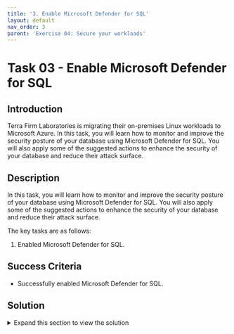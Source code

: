 ```yaml
---
title: '3. Enable Microsoft Defender for SQL'
layout: default
nav_order: 3
parent: 'Exercise 04: Secure your workloads'
---
```


# Task 03 - Enable Microsoft Defender for SQL

## Introduction

Terra Firm Laboratories is migrating their on-premises Linux workloads to Microsoft Azure. In this task, you will learn how to monitor and improve the security posture of your database using Microsoft Defender for SQL. You will also apply some of the suggested actions to enhance the security of your database and reduce their attack surface.

## Description

In this task, you will learn how to monitor and improve the security posture of your database using Microsoft Defender for SQL. You will also apply some of the suggested actions to enhance the security of your database and reduce their attack surface.

The key tasks are as follows:

1. Enabled Microsoft Defender for SQL.

## Success Criteria

* Successfully enabled Microsoft Defender for SQL.

## Solution

<details markdown="block">
<summary>Expand this section to view the solution</summary>

1. Sign in to the [Azure Portal](https://portal.azure.com). Ensure that you're using a subscription associated with the same resources you created during the lab set up.

2. In the **Search resources, services, and docs** box at the top of the portal, search for **Microsoft Defender for Cloud**, then select the **Microsoft Defender for Cloud** service.

3. In the **Management** section, select **Environment settings**.

4. Select the relevant subscription.

5. On the **Defender plans** page, locate the **Databases** plan and select **Select types**.

6. Toggle the **Open-source relational databases** plan to **On**.

7. Select **Continue** and then **Save**.

</details>
